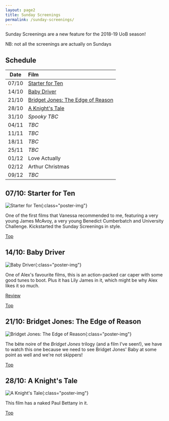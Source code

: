 ```yaml
---
layout: page2
title: Sunday Screenings
permalink: /sunday-screenings/
---
```


Sunday Screenings are a new feature for the 2018-19 UoB season! 

NB: not all the screenings are actually on Sundays

## Schedule

| Date | Film |
|:-:|:-|
| 07/10 | [Starter for Ten](#0710-starter-for-ten) |
| 14/10 | [Baby Driver](#1410-baby-driver) |
| 21/10 | [Bridget Jones: The Edge of Reason](#2110-bridget-jones-the-edge-of-reason) |
| 28/10 | [A Knight's Tale](#2810-a-knights-tale) |
| 31/10 | *Spooky TBC* |
| 04/11 | *TBC* |
| 11/11 | *TBC* |
| 18/11 | *TBC* |
| 25/11 | *TBC* |
| 01/12 | Love Actually |
| 02/12 | Arthur Christmas |
| 09/12 | *TBC* |

## 07/10: Starter for Ten
![Starter for Ten](/images/screenings/starter-for-ten/1.jpg){:class="poster-img"}

One of the first films that Vanessa recommended to me, featuring a very young James McAvoy, a very young Benedict Cumberbatch and University Challenge. Kickstarted the Sunday Screenings in style.

[Top](#top)

## 14/10: Baby Driver
![Baby Driver](/images/screenings/baby-driver/1.jpg){:class="poster-img"}

One of Alex's favourite films, this is an action-packed car caper with some good tunes to boot. Plus it has Lily James in it, which might be why Alex likes it so much.

[Review](/2018/10/14/sunday-screenings-baby-driver/)

[Top](#top)

## 21/10: Bridget Jones: The Edge of Reason
![Bridget Jones: The Edge of Reason](/images/screenings/bridget-jones-the-edge-of-reason/1.jpg){:class="poster-img"}

The bête noire of the *Bridget Jones* trilogy (and a film I've seen!), we have to watch this one because we need to see Bridget Jones' Baby at some point as well and we're not skippers!

[Top](#top)

## 28/10: A Knight's Tale
![A Knight's Tale](/images/screenings/a-knights-tale/1.jpg){:class="poster-img"}

This film has a naked Paul Bettany in it.

[Top](#top)